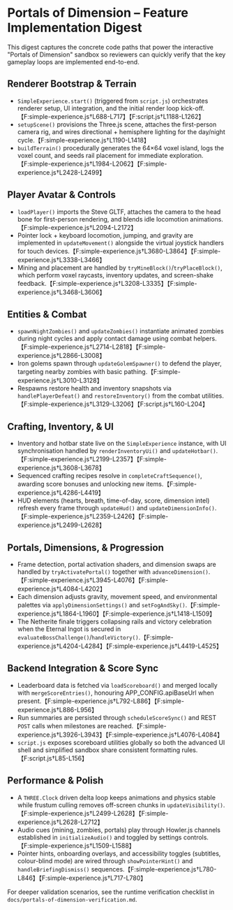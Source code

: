 # Portals of Dimension – Feature Implementation Digest

This digest captures the concrete code paths that power the interactive "Portals of Dimension" sandbox so reviewers can quickly verify that the key gameplay loops are implemented end-to-end.

## Renderer Bootstrap & Terrain
- `SimpleExperience.start()` (triggered from `script.js`) orchestrates renderer setup, UI integration, and the initial render loop kick-off.【F:simple-experience.js†L688-L717】【F:script.js†L1188-L1262】
- `setupScene()` provisions the Three.js scene, attaches the first-person camera rig, and wires directional + hemisphere lighting for the day/night cycle.【F:simple-experience.js†L1190-L1418】
- `buildTerrain()` procedurally generates the 64×64 voxel island, logs the voxel count, and seeds rail placement for immediate exploration.【F:simple-experience.js†L1984-L2062】【F:simple-experience.js†L2428-L2499】

## Player Avatar & Controls
- `loadPlayer()` imports the Steve GLTF, attaches the camera to the head bone for first-person rendering, and blends idle locomotion animations.【F:simple-experience.js†L2094-L2172】
- Pointer lock + keyboard locomotion, jumping, and gravity are implemented in `updateMovement()` alongside the virtual joystick handlers for touch devices.【F:simple-experience.js†L3680-L3864】【F:simple-experience.js†L3338-L3466】
- Mining and placement are handled by `tryMineBlock()`/`tryPlaceBlock()`, which perform voxel raycasts, inventory updates, and screen-shake feedback.【F:simple-experience.js†L3208-L3335】【F:simple-experience.js†L3468-L3606】

## Entities & Combat
- `spawnNightZombies()` and `updateZombies()` instantiate animated zombies during night cycles and apply contact damage using combat helpers.【F:simple-experience.js†L2714-L2818】【F:simple-experience.js†L2866-L3008】
- Iron golems spawn through `updateGolemSpawner()` to defend the player, targeting nearby zombies with basic pathing.【F:simple-experience.js†L3010-L3128】
- Respawns restore health and inventory snapshots via `handlePlayerDefeat()` and `restoreInventory()` from the combat utilities.【F:simple-experience.js†L3129-L3206】【F:script.js†L160-L204】

## Crafting, Inventory, & UI
- Inventory and hotbar state live on the `SimpleExperience` instance, with UI synchronisation handled by `renderInventoryUi()` and `updateHotbar()`.【F:simple-experience.js†L2199-L2357】【F:simple-experience.js†L3608-L3678】
- Sequenced crafting recipes resolve in `completeCraftSequence()`, awarding score bonuses and unlocking new items.【F:simple-experience.js†L4286-L4419】
- HUD elements (hearts, breath, time-of-day, score, dimension intel) refresh every frame through `updateHud()` and `updateDimensionInfo()`.【F:simple-experience.js†L2359-L2426】【F:simple-experience.js†L2499-L2628】

## Portals, Dimensions, & Progression
- Frame detection, portal activation shaders, and dimension swaps are handled by `tryActivatePortal()` together with `advanceDimension()`.【F:simple-experience.js†L3945-L4076】【F:simple-experience.js†L4084-L4202】
- Each dimension adjusts gravity, movement speed, and environmental palettes via `applyDimensionSettings()` and `setFogAndSky()`.【F:simple-experience.js†L1864-L1960】【F:simple-experience.js†L1418-L1509】
- The Netherite finale triggers collapsing rails and victory celebration when the Eternal Ingot is secured in `evaluateBossChallenge()`/`handleVictory()`.【F:simple-experience.js†L4204-L4284】【F:simple-experience.js†L4419-L4525】

## Backend Integration & Score Sync
- Leaderboard data is fetched via `loadScoreboard()` and merged locally with `mergeScoreEntries()`, honouring APP_CONFIG.apiBaseUrl when present.【F:simple-experience.js†L792-L886】【F:simple-experience.js†L886-L956】
- Run summaries are persisted through `scheduleScoreSync()` and REST `POST` calls when milestones are reached.【F:simple-experience.js†L3926-L3943】【F:simple-experience.js†L4076-L4084】
- `script.js` exposes scoreboard utilities globally so both the advanced UI shell and simplified sandbox share consistent formatting rules.【F:script.js†L85-L156】

## Performance & Polish
- A `THREE.Clock` driven delta loop keeps animations and physics stable while frustum culling removes off-screen chunks in `updateVisibility()`.【F:simple-experience.js†L2499-L2628】【F:simple-experience.js†L2628-L2712】
- Audio cues (mining, zombies, portals) play through Howler.js channels established in `initializeAudio()` and toggled by settings controls.【F:simple-experience.js†L1509-L1588】
- Pointer hints, onboarding overlays, and accessibility toggles (subtitles, colour-blind mode) are wired through `showPointerHint()` and `handleBriefingDismiss()` sequences.【F:simple-experience.js†L780-L846】【F:simple-experience.js†L717-L780】

For deeper validation scenarios, see the runtime verification checklist in `docs/portals-of-dimension-verification.md`.
